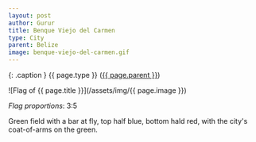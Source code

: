 ```yaml
---
layout: post
author: Gurur
title: Benque Viejo del Carmen
type: City
parent: Belize
image: benque-viejo-del-carmen.gif
---
```

{: .caption }
{{ page.type }} ([{{ page.parent }}](/2019/03/25/belize.html))

![Flag of {{ page.title }}](/assets/img/{{ page.image }})

*Flag proportions*: 3:5

Green field with a bar at fly, top half blue, bottom hald red, with the city's coat-of-arms on the green.